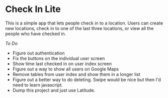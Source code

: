# Check In Lite #

This is a simple app that lets people check in to a location. Users can create new locations, check in to one of the last three locations, or view all the people who have checked in.

*To Do*

* Figure out authentication
* Fix the buttons on the individual user screen
* Show time last checked in on user index screen
* Figure out a way to show all users on Google Maps
* Remove tables from user index and show them in a longer list
* Figure out a better way to do deleting. Swipe would be nice but then I'd need to learn javascript.
* Dump this project and just use Latitude.


